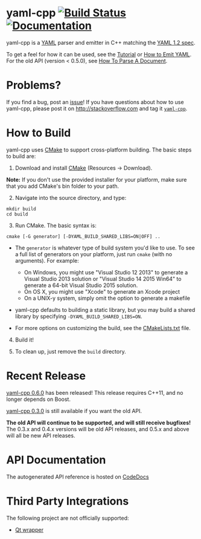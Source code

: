 # yaml-cpp [![Build Status](https://travis-ci.org/jbeder/yaml-cpp.svg?branch=master)](https://travis-ci.org/jbeder/yaml-cpp) [![Documentation](https://codedocs.xyz/jbeder/yaml-cpp.svg)](https://codedocs.xyz/jbeder/yaml-cpp/)

yaml-cpp is a [YAML](http://www.yaml.org/) parser and emitter in C++ matching the [YAML 1.2 spec](http://www.yaml.org/spec/1.2/spec.html).

To get a feel for how it can be used, see the [Tutorial](https://github.com/jbeder/yaml-cpp/wiki/Tutorial) or [How to Emit YAML](https://github.com/jbeder/yaml-cpp/wiki/How-To-Emit-YAML). For the old API (version < 0.5.0), see [How To Parse A Document](https://github.com/jbeder/yaml-cpp/wiki/How-To-Parse-A-Document-(Old-API)).

# Problems? #

If you find a bug, post an [issue](https://github.com/jbeder/yaml-cpp/issues)! If you have questions about how to use yaml-cpp, please post it on http://stackoverflow.com and tag it [`yaml-cpp`](http://stackoverflow.com/questions/tagged/yaml-cpp).

# How to Build #

yaml-cpp uses [CMake](http://www.cmake.org) to support cross-platform building. The basic steps to build are:

1. Download and install [CMake](http://www.cmake.org) (Resources -> Download).

**Note:** If you don't use the provided installer for your platform, make sure that you add CMake's bin folder to your path.

2. Navigate into the source directory, and type:

```
mkdir build
cd build
```

3. Run CMake. The basic syntax is:

```
cmake [-G generator] [-DYAML_BUILD_SHARED_LIBS=ON|OFF] ..
```

  * The `generator` is whatever type of build system you'd like to use. To see a full list of generators on your platform, just run `cmake` (with no arguments). For example:
    * On Windows, you might use "Visual Studio 12 2013" to generate a Visual Studio 2013 solution or "Visual Studio 14 2015 Win64" to generate a 64-bit Visual Studio 2015 solution.
    * On OS X, you might use "Xcode" to generate an Xcode project
    * On a UNIX-y system, simply omit the option to generate a makefile

  * yaml-cpp defaults to building a static library, but you may build a shared library by specifying `-DYAML_BUILD_SHARED_LIBS=ON`.

  * For more options on customizing the build, see the [CMakeLists.txt](https://github.com/jbeder/yaml-cpp/blob/master/CMakeLists.txt) file.

4. Build it!

5. To clean up, just remove the `build` directory.

# Recent Release #

[yaml-cpp 0.6.0](https://github.com/jbeder/yaml-cpp/releases/tag/yaml-cpp-0.6.0) has been released! This release requires C++11, and no longer depends on Boost.

[yaml-cpp 0.3.0](https://github.com/jbeder/yaml-cpp/releases/tag/release-0.3.0) is still available if you want the old API.

**The old API will continue to be supported, and will still receive bugfixes!** The 0.3.x and 0.4.x versions will be old API releases, and 0.5.x and above will all be new API releases.

# API Documentation 

The autogenerated API reference is hosted on [CodeDocs](https://codedocs.xyz/jbeder/yaml-cpp/index.html)

# Third Party Integrations

The following project are not officially supported:

- [Qt wrapper](https://gist.github.com/brcha/d392b2fe5f1e427cc8a6)
